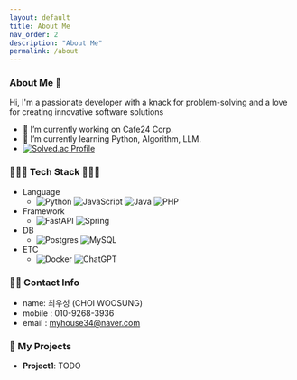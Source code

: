 ```yaml
---
layout: default
title: About Me
nav_order: 2
description: "About Me"
permalink: /about
---
```


### About Me 👋
Hi, I'm a passionate developer with a knack for problem-solving and a love for creating innovative software solutions

- 🔭 I’m currently working on Cafe24 Corp.  
- 🌱 I’m currently learning Python, Algorithm, LLM.
- [![Solved.ac Profile](http://mazassumnida.wtf/api/v2/generate_badge?boj=myhouse34)](https://solved.ac/myhouse34/)

### 🧑🏻‍🔧 Tech Stack 🧑🏻‍🔧
- Language
    - ![Python](https://img.shields.io/badge/Python-3776AB.svg?&style=for-the-badge&logo=Python&logoColor=white) ![JavaScript](https://img.shields.io/badge/javascript-%23323330.svg?style=for-the-badge&logo=javascript&logoColor=%23F7DF1E) ![Java](https://img.shields.io/badge/java-%23ED8B00.svg?style=for-the-badge&logo=openjdk&logoColor=white) ![PHP](https://img.shields.io/badge/php-%23777BB4.svg?style=for-the-badge&logo=php&logoColor=white)
- Framework
    - ![FastAPI](https://img.shields.io/badge/FastAPI-005571?style=for-the-badge&logo=fastapi) ![Spring](https://img.shields.io/badge/spring-%236DB33F.svg?style=for-the-badge&logo=spring&logoColor=white)
- DB
    - ![Postgres](https://img.shields.io/badge/postgres-%23316192.svg?style=for-the-badge&logo=postgresql&logoColor=white) ![MySQL](https://img.shields.io/badge/mysql-%2300f.svg?style=for-the-badge&logo=mysql&logoColor=white)
- ETC
    - ![Docker](https://img.shields.io/badge/docker-%230db7ed.svg?style=for-the-badge&logo=docker&logoColor=white) ![ChatGPT](https://img.shields.io/badge/chatGPT-74aa9c?style=for-the-badge&logo=openai&logoColor=white)


### 🙋‍♂️ Contact Info  
- name: 최우성 (CHOI WOOSUNG)
- mobile : 010-9268-3936
- email : myhouse34@naver.com


### 🚀 My Projects
- **Project1**: TODO
